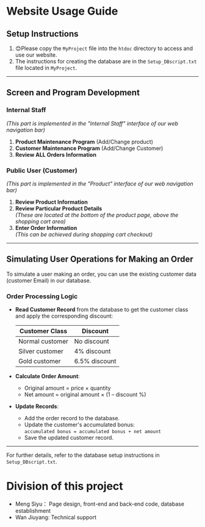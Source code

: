 # Website Usage Guide

## Setup Instructions

1. 😊Please copy the `MyProject` file into the `htdoc` directory to access and use our website.
2. The instructions for creating the database are in the `Setup_DBscript.txt` file located in `MyProject`.

---

## Screen and Program Development

### Internal Staff  
*(This part is implemented in the "Internal Staff" interface of our web navigation bar)*  

1. **Product Maintenance Program** (Add/Change product)  
2. **Customer Maintenance Program** (Add/Change Customer)  
3. **Review ALL Orders Information**  

### Public User (Customer)  
*(This part is implemented in the "Product" interface of our web navigation bar)*  

1. **Review Product Information**  
2. **Review Particular Product Details**  
   *(These are located at the bottom of the product page, above the shopping cart area)*  
3. **Enter Order Information**  
   *(This can be achieved during shopping cart checkout)*  

---

## Simulating User Operations for Making an Order

To simulate a user making an order, you can use the existing customer data (customer Email) in our database.  

### Order Processing Logic  

- **Read Customer Record** from the database to get the customer class and apply the corresponding discount:  

  | Customer Class      | Discount       |
  |---------------------|----------------|
  | Normal customer     | No discount    |
  | Silver customer     | 4% discount    |
  | Gold customer       | 6.5% discount  |

- **Calculate Order Amount**:  
  - Original amount = price × quantity  
  - Net amount = original amount × (1 – discount %)  

- **Update Records**:  
  - Add the order record to the database.  
  - Update the customer's accumulated bonus:  
    `accumulated bonus = accumulated bonus + net amount`  
  - Save the updated customer record.  

---

For further details, refer to the database setup instructions in `Setup_DBscript.txt`.  

# Division of this project
- Meng Siyu： Page design, front-end and back-end code, database establishment
- Wan Jiuyang: Technical support   